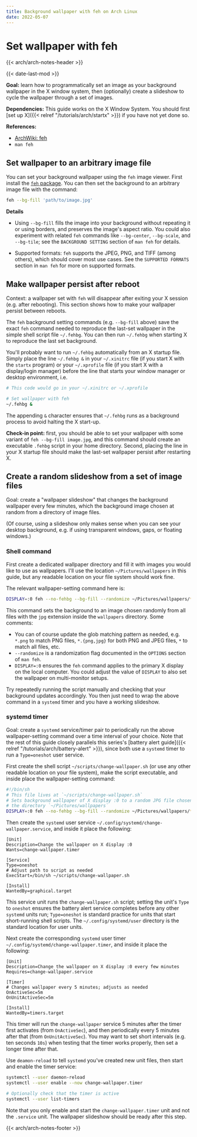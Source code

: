 ```yaml
---
title: Background wallpaper with feh on Arch Linux
date: 2022-05-07
---
```


# Set wallpaper with feh

{{< arch/arch-notes-header >}}

{{< date-last-mod >}}

**Goal:** learn how to programmatically set an image as your background wallpaper in the X window system, then (optionally) create a slideshow to cycle the wallpaper through a set of images.

**Dependencies:** This guide works on the X Window System.
You should first [set up X]({{< relref "/tutorials/arch/startx" >}}) if you have not yet done so.

**References:**

- [ArchWiki: feh](https://wiki.archlinux.org/title/feh)
- `man feh`

## Set wallpaper to an arbitrary image file

You can set your background wallpaper using the `feh` image viewer.
First install the [`feh` package](https://archlinux.org/packages/extra/x86_64/feh/).
You can then set the background to an arbitrary image file with the command:

```bash
feh --bg-fill 'path/to/image.jpg' 
```

**Details**

- Using `--bg-fill` fills the image into your background without repeating it or using borders, and preserves the image's aspect ratio.
  You could also experiment with related `feh` commands like `--bg-center`, `--bg-scale`, and `--bg-tile`; see the `BACKGROUND SETTING` section of `man feh` for details.

- Supported formats: `feh` supports the JPEG, PNG, and TIFF (among others), which should cover most use cases.
  See the `SUPPORTED FORMATS` section in `man feh` for more on supported formats.

## Make wallpaper persist after reboot

Context: a wallpaper set with `feh` will disappear after exiting your X session (e.g. after rebooting).
This section shows how to make your wallpaper persist between reboots.

The `feh` background setting commands (e.g. `--bg-fill` above) save the exact `feh` command needed to reproduce the last-set wallpaper in the simple shell script file `~/.fehbg`.
You can then run `~/.fehbg` when starting X to reproduce the last set background.

You'll probably want to run `~/.fehbg` automatically from an X startup file.
Simply place the line `~/.fehbg &` in your `~/.xinitrc` file (if you start X with the `startx` program) or your `~/.xprofile` file (if you start X with a display/login manager) before the line that starts your window manager or desktop environment, i.e.

```bash
# This code would go in your ~/.xinitrc or ~/.xprofile

# Set wallpaper with feh
~/.fehbg &
```

The appending `&` character ensures that `~/.fehbg` runs as a background process to avoid halting the X start-up.

**Check-in point:** first, you should be able to set your wallpaper with some variant of `feh --bg-fill image.jpg`, and this command should create an executable `.fehbg` script in your home directory.
Second, placing the line in your X startup file should make the last-set wallpaper persist after restarting X.

## Create a random slideshow from a set of image files

Goal: create a "wallpaper slideshow" that changes the background wallpaper every few minutes, which the background image chosen at random from a directory of image files.

(Of course, using a slideshow only makes sense when you can see your desktop background, e.g. if using transparent windows, gaps, or floating windows.)

### Shell command

First create a dedicated wallpaper directory and fill it with images you would like to use as wallpapers.
I'll use the location `~/Pictures/wallpapers` in this guide, but any readable location on your file system should work fine.

The relevant wallpaper-setting command here is:

```bash
DISPLAY=:0 feh --no-fehbg --bg-fill --randomize ~/Pictures/wallpapers/*.jpg
```

This command sets the background to an image chosen randomly from all files with the `jpg` extension inside the `wallpapers` directory.
Some comments:

- You can of course update the glob matching pattern as needed, e.g. `*.png` to match PNG files, `*.{png,jpg}` for both PNG and JPEG files, `*` to match all files, etc.
- `--randomize` is a randomization flag documented in the `OPTIONS` section of `man feh`.
- `DISPLAY=:0` ensures the `feh` command applies to the primary X display on the local computer.
  You could adjust the value of `DISPLAY` to also set the wallpaper on multi-monitor setups.

Try repeatedly running the script manually and checking that your background updates accordingly.
You then just need to wrap the above command in a `systemd` timer and you have a working slideshow.

### systemd timer

Goal: create a `systemd` service/timer pair to periodically run the above wallpaper-setting command over a time interval of your choice.
Note that the rest of this guide closely parallels this series's [battery alert guide]({{< relref "/tutorials/arch/battery-alert" >}}), since both use a `systemd` timer to run a `Type=oneshot` user service.

First create the shell script `~/scripts/change-wallpaper.sh` (or use any other readable location on your file system), make the script executable, and inside place the wallpaper-setting command:

```bash
#!/bin/sh
# This file lives at `~/scripts/change-wallpaper.sh`
# Sets background wallpaper of X display :0 to a random JPG file chosen from
# the directory `~/Pictures/wallpapers`
DISPLAY=:0 feh --no-fehbg --bg-fill --randomize ~/Pictures/wallpapers/*.jpg
```

Then create the `systemd` user service `~/.config/systemd/change-wallpaper.service`, and inside it place the following:

```systemd
[Unit]
Description=Change the wallpaper on X display :0
Wants=change-wallpaper.timer

[Service]
Type=oneshot
# Adjust path to script as needed
ExecStart=/bin/sh ~/scripts/change-wallpaper.sh

[Install]
WantedBy=graphical.target
```

This service unit runs the `change-wallpaper.sh` script; setting the unit's `Type` to `oneshot` ensures the battery alert service completes before any other `systemd` units run; `Type=oneshot` is standard practice for units that start short-running shell scripts.
The `~/.config/systemd/user` directory is the standard location for user units.

Next create the corresponding `systemd` user timer `~/.config/systemd/change-wallpaper.timer`, and inside it place the following:

```systemd
[Unit]
Description=Change the wallpaper on X display :0 every few minutes
Requires=change-wallpaper.service

[Timer]
# Changes wallpaper every 5 minutes; adjusts as needed
OnActiveSec=5m
OnUnitActiveSec=5m

[Install]
WantedBy=timers.target
```

This timer will run the `change-wallpaper` service 5 minutes after the timer first activates (from `OnActiveSec`), and then periodically every 5 minutes after that (from `OnUnitActiveSec`).
You may want to set short intervals (e.g. ten seconds `10s`) when testing that the timer works properly, then set a longer time after that.

Use `deamon-reload` to tell `systemd` you've created new unit files, then start and enable the timer service:

```bash
systemctl --user daemon-reload
systemctl --user enable --now change-wallpaper.timer

# Optionally check that the timer is active
systemctl --user list-timers
```

Note that you only enable and start the `change-wallpaper.timer` unit and not the `.service` unit.
The wallpaper slideshow should be ready after this step.

{{< arch/arch-notes-footer >}}
